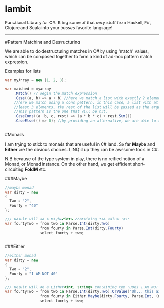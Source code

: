 lambit
======

Functional Library for C#. Bring some of that sexy stuff from Haskell, F#, Clojure and Scala into your *bosses* favorite language!

---

#Pattern Matching and Destructuring

We are able to do destructuring matches in C# by using 'match' values, which can be composed together to form a kind of ad-hoc pattern match expression.

Examples for lists:
```csharp
var myArray = new {1, 2, 3};

var matched = myArray
    .Match() // begin the match expression
    .Case((a, b) => a + b) //here we match a list with exactly 2 elements.
    //here we match using a cons pattern, in this case, a list with at 
    //least 3 elements, the rest of the list will be passed as the argument 'rest', as an IEnumerable.
    //This pattern is the one that will be hit.
    .CaseCons((a, b, c, rest) => (a * b * c) + rest.Sum())  
    .CaseElse(() => 0); //by providing an alternative, we are able to resolve our pattern match.
     
```

#Monads

I am trying to stick to monads that are useful in C# land. So far **Maybe** and **Either** are the obvious choices. LINQ'd up they can be awesome tools in C#.

N.B because of the type system in play, there is no reified notion of a Monad, or Monad instance. On the other hand, we get efficient short-circuiting **FoldM** etc.

###Maybe

```csharp
//maybe monad
var dirty = new
{
  Two = "2",
  Fourty = "40"
};

/// Result will be a Maybe<int> containing the value '42'
var fourtyTwo = from two in Parse.Int(dirty.Two)
                from fourty in Parse.Int(dirty.Fourty)
                select fourty + two;
                
```

###Either

```csharp
//either monad
var dirty = new
{
  Two = "2",
  Fourty = "I AM NOT 40"
};

/// Result will be a Either<int, string> containing the 'Does I AM NOT 40 look like 40 to you?'
var fourtyTwo = from two in Parse.Int(dirty.Two).OrValue("Uh... this ain't two")
                from fourty in Either.Maybe(dirty.Fourty, Parse.Int, (n) => string.Format("Does {0} look like 40 to you?", n))
                select fourty + two;
                
```
